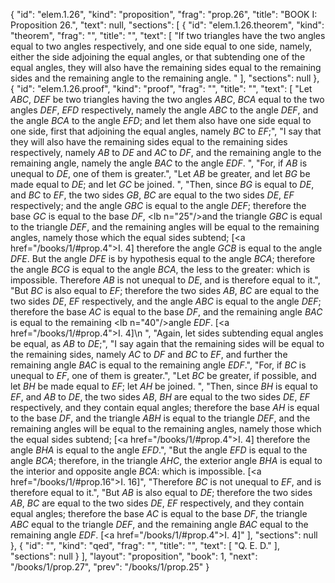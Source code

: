 {
  "id": "elem.1.26",
  "kind": "proposition",
  "frag": "prop.26",
  "title": "BOOK I: Proposition 26.",
  "text": null,
  "sections": [
    {
      "id": "elem.1.26.theorem",
      "kind": "theorem",
      "frag": "",
      "title": "",
      "text": [
        "If two triangles have the two angles equal to two angles respectively, and one side equal to one side, namely, either the side adjoining the equal angles, or that subtending one of the equal angles, they will also have the remaining sides equal to the remaining sides and the remaining angle to the remaining angle. "
      ],
      "sections": null
    },
    {
      "id": "elem.1.26.proof",
      "kind": "proof",
      "frag": "",
      "title": "",
      "text": [
        "Let <var>ABC</var>, <var>DEF</var> be two triangles having the two angles <var>ABC</var>, <var>BCA</var> equal to the two angles <var>DEF</var>, <var>EFD</var> respectively, namely the angle <var>ABC</var> to the angle <var>DEF</var>, and the angle <var>BCA</var> to the angle <var>EFD</var>; and let them also have one side equal to one side, first that adjoining the equal angles, namely <var>BC</var> to <var>EF</var>;",
        "I say that they will also have the remaining sides equal to the remaining sides respectively, namely <var>AB</var> to <var>DE</var> and <var>AC</var> to <var>DF</var>, and the remaining angle to the remaining angle, namely the angle <var>BAC</var> to the angle <var>EDF</var>. ",
        "For, if <var>AB</var> is unequal to <var>DE</var>, one of them is greater.",
        "Let <var>AB</var> be greater, and let <var>BG</var> be made equal to <var>DE</var>; and let <var>GC</var> be joined. ",
        "Then, since <var>BG</var> is equal to <var>DE</var>, and <var>BC</var> to <var>EF</var>, the two sides <var>GB</var>, <var>BC</var> are equal to the two sides <var>DE</var>, <var>EF</var> respectively; and the angle <var>GBC</var> is equal to the angle <var>DEF</var>; therefore the base <var>GC</var> is equal to the base <var>DF</var>, <lb n=\"25\"/>and the triangle <var>GBC</var> is equal to the triangle <var>DEF</var>, and the remaining angles will be equal to the remaining angles, namely those which the equal sides subtend; [<a href=\"/books/1/#prop.4\">I. 4</a>] therefore the angle <var>GCB</var> is equal to the angle <var>DFE</var>. But the angle <var>DFE</var> is by hypothesis equal to the angle <var>BCA</var>; therefore the angle <var>BCG</var> is equal to the angle <var>BCA</var>, the less to the greater: which is impossible. Therefore <var>AB</var> is not unequal to <var>DE</var>, and is therefore equal to it.",
        "But <var>BC</var> is also equal to <var>EF</var>; therefore the two sides <var>AB</var>, <var>BC</var> are equal to the two sides <var>DE</var>, <var>EF</var> respectively, and the angle <var>ABC</var> is equal to the angle <var>DEF</var>; therefore the base <var>AC</var> is equal to the base <var>DF</var>, and the remaining angle <var>BAC</var> is equal to the remaining <lb n=\"40\"/>angle <var>EDF</var>. [<a href=\"/books/1/#prop.4\">I. 4</a>]\n        ",
        "Again, let sides subtending equal angles be equal, as <var>AB</var> to <var>DE</var>;",
        "I say again that the remaining sides will be equal to the remaining sides, namely <var>AC</var> to <var>DF</var> and <var>BC</var> to <var>EF</var>, and further the remaining angle <var>BAC</var> is equal to the remaining angle <var>EDF</var>.",
        "For, if <var>BC</var> is unequal to <var>EF</var>, one of them is greater.",
        "Let <var>BC</var> be greater, if possible, and let <var>BH</var> be made equal to <var>EF</var>; let <var>AH</var> be joined. ",
        "Then, since <var>BH</var> is equal to <var>EF</var>, and <var>AB</var> to <var>DE</var>, the two sides <var>AB</var>, <var>BH</var> are equal to the two sides <var>DE</var>, <var>EF</var> respectively, and they contain equal angles; therefore the base <var>AH</var> is equal to the base <var>DF</var>, and the triangle <var>ABH</var> is equal to the triangle <var>DEF</var>, and the remaining angles will be equal to the remaining angles, namely those which the equal sides subtend; [<a href=\"/books/1/#prop.4\">I. 4</a>] therefore the angle <var>BHA</var> is equal to the angle <var>EFD</var>.",
        "But the angle <var>EFD</var> is equal to the angle <var>BCA</var>; therefore, in the triangle <var>AHC</var>, the exterior angle <var>BHA</var> is equal to the interior and opposite angle <var>BCA</var>: which is impossible. [<a href=\"/books/1/#prop.16\">I. 16</a>]",
        "Therefore <var>BC</var> is not unequal to <var>EF</var>, and is therefore equal to it.",
        "But <var>AB</var> is also equal to <var>DE</var>; therefore the two sides <var>AB</var>, <var>BC</var> are equal to the two sides <var>DE</var>, <var>EF</var> respectively, and they contain equal angles; therefore the base <var>AC</var> is equal to the base <var>DF</var>, the triangle <var>ABC</var> equal to the triangle <var>DEF</var>, and the remaining angle <var>BAC</var> equal to the remaining angle <var>EDF</var>. [<a href=\"/books/1/#prop.4\">I. 4</a>]"
      ],
      "sections": null
    },
    {
      "id": "",
      "kind": "qed",
      "frag": "",
      "title": "",
      "text": [
        "Q. E. D."
      ],
      "sections": null
    }
  ],
  "layout": "proposition",
  "book": 1,
  "next": "/books/1/prop.27",
  "prev": "/books/1/prop.25"
}
